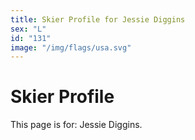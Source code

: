 ```yaml
---
title: Skier Profile for Jessie Diggins
sex: "L"
id: "131"
image: "/img/flags/usa.svg" 
---
```


# Skier Profile

This page is for: Jessie Diggins.
    
